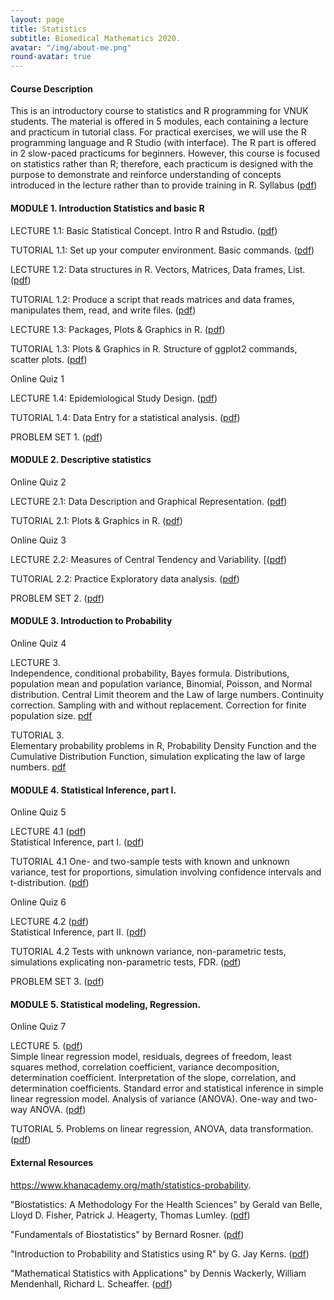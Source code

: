 ```yaml
---
layout: page
title: Statistics
subtitle: Biomedical Mathematics 2020.
avatar: "/img/about-me.png"
round-avatar: true
---
```

#### Course Description
This is an introductory course to statistics and R programming for VNUK students. The material is offered in 5 modules, each containing a lecture and practicum in tutorial class. For practical exercises, we will use the R programming language and R Studio (with interface). The R part is offered in 2 slow-paced practicums for beginners. However, this course is focused on statistics rather than R; therefore, each practicum is designed with the purpose to demonstrate and reinforce understanding of concepts introduced in the lecture rather than to provide training in R. Syllabus ([pdf](https://drive.google.com/file/d/1sEa72QaSQg37LZC89UcNj_Shn1Ff-5FX/view?usp=sharing))

#### MODULE 1. Introduction Statistics and basic R
LECTURE 1.1: Basic Statistical Concept. Intro R and Rstudio. ([pdf](#))  

TUTORIAL 1.1: Set up your computer environment. Basic commands. ([pdf](#))  

LECTURE 1.2: Data structures in R. Vectors, Matrices, Data frames, List. ([pdf](#))  

TUTORIAL 1.2: Produce a script that reads matrices and data frames, manipulates them, read, and write files. ([pdf](#))  

LECTURE 1.3: Packages, Plots & Graphics in R. ([pdf](#))  

TUTORIAL 1.3: Plots & Graphics in R. Structure of ggplot2 commands, scatter plots. ([pdf](#))  

Online Quiz 1  

LECTURE 1.4: Epidemiological Study Design. ([pdf](#))  

TUTORIAL 1.4: Data Entry for a statistical analysis. ([pdf](#))  

PROBLEM SET 1. ([pdf](#))  

#### MODULE 2. Descriptive statistics
Online Quiz 2  

LECTURE 2.1: Data Description and Graphical Representation. ([pdf](#))  

TUTORIAL 2.1: Plots & Graphics in R. ([pdf](#))  

Online Quiz 3  

LECTURE 2.2: Measures of Central Tendency and Variability. [([pdf](#))  

TUTORIAL 2.2: Practice Exploratory data analysis. ([pdf](#))  

PROBLEM SET 2. ([pdf](#))  

#### MODULE 3. Introduction to Probability
Online Quiz 4  

LECTURE 3.  
Independence, conditional probability, Bayes formula. Distributions, population mean and population variance, Binomial, Poisson, and Normal distribution. Central Limit theorem and the Law of large numbers. Continuity correction. Sampling with and without replacement. Correction for finite population size. [pdf](#)  

TUTORIAL 3.  
Elementary probability problems in R, Probability Density Function and the Cumulative Distribution Function, simulation explicating the law of large numbers. [pdf](#)  

#### MODULE 4. Statistical Inference, part I.
Online Quiz 5  

LECTURE 4.1 ([pdf](#))  
Statistical Inference, part I. ([pdf](#))  

TUTORIAL 4.1 One- and two-sample tests with known and unknown variance, test for proportions, simulation involving confidence intervals and t-distribution. ([pdf](#))  

Online Quiz 6  

LECTURE 4.2 ([pdf](#))  
Statistical Inference, part II. ([pdf](#))  

TUTORIAL 4.2 Tests with unknown variance, non-parametric tests, simulations explicating non-parametric tests, FDR. ([pdf](#))  

PROBLEM SET 3. ([pdf](#))  

#### MODULE 5. Statistical modeling, Regression.
Online Quiz 7  

LECTURE 5. ([pdf](#))  
Simple linear regression model, residuals, degrees of freedom, least squares method, correlation coefficient, variance decomposition, determination coefficient. Interpretation of the slope, correlation, and determination coefficients. Standard error and statistical inference in simple linear regression model. Analysis of variance (ANOVA). One-way and two-way ANOVA. ([pdf](#))  

TUTORIAL 5. Problems on linear regression, ANOVA, data transformation. ([pdf](#))  

#### External Resources
https://www.khanacademy.org/math/statistics-probability.  

"Biostatistics: A Methodology For the Health Sciences" by Gerald van Belle, Lloyd D. Fisher, Patrick J. Heagerty, Thomas Lumley. ([pdf](#))  

"Fundamentals of Biostatistics" by Bernard Rosner. ([pdf](#))  

"Introduction to Probability and Statistics using R" by G. Jay Kerns. ([pdf](#))  

"Mathematical Statistics with Applications" by Dennis Wackerly, William Mendenhall, Richard L. Scheaffer. ([pdf](#))  


